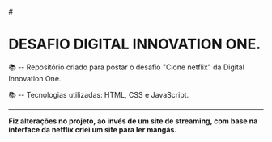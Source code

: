 #<h1>DESAFIO DIGITAL INNOVATION ONE.</h1>

📚 -- Repositório criado para postar o desafio "Clone netflix" da Digital Innovation One.

📚 -- Tecnologias utilizadas: HTML, CSS e JavaScript.
<hr>
 <b>Fiz alterações no projeto, ao invés de um site de streaming, com base na interface da netflix criei um site para ler mangás.</b>
